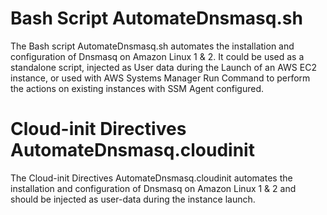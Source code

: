 Bash Script AutomateDnsmasq.sh	
=================================================
The Bash script AutomateDnsmasq.sh automates the installation and configuration of Dnsmasq on Amazon Linux 1 & 2. It could be used as a standalone script, injected as User data during the Launch of an AWS EC2 instance, or used with AWS Systems Manager Run Command to perform the actions on existing instances with SSM Agent configured.

Cloud-init Directives AutomateDnsmasq.cloudinit		
===============================================
The Cloud-init Directives AutomateDnsmasq.cloudinit	automates the installation and configuration of Dnsmasq on Amazon Linux 1 & 2 and should be injected as user-data during the instance launch.
